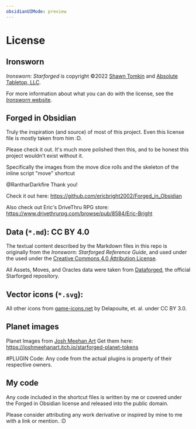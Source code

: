```yaml
---
obsidianUIMode: preview
---
```

# License

## Ironsworn

*Ironsworn: Starforged* is copyright ©2022 [Shawn Tomkin](https://www.ironswornrpg.com/) and [Absolute Tabletop, LLC](https://absolutetabletop.com/).

For more information about what you can do with the license, see the [*Ironsworn* website](https://www.ironswornrpg.com/licensing).

## Forged in Obsidian

Truly the inspiration (and source) of most of this project. Even this license file is mostly taken from him :D.

Please check it out.  It's much more polished then this, and to be honest this project wouldn't exist without it.

Specifically the images from the move dice rolls and the skeleton of the inline script "move" shortcut

@RantharDarkfire Thank you!

Check it out here:  https://github.com/ericbright2002/Forged_in_Obsidian

Also check out Eric's DriveThru RPG store: https://www.drivethrurpg.com/browse/pub/8584/Eric-Bright

## Data (`*.md`): CC BY 4.0

The textual content described by the Markdown files in this repo is originally from the *Ironsworn: Starforged Reference Guide*, and used under the used under the [Creative Commons 4.0 Attribution License](https://creativecommons.org/licenses/by/4.0/).

All Assets, Moves, and Oracles data were taken from [Dataforged](https://github.com/rsek/dataforged), the official Starforged repository. 

## Vector icons (`*.svg`):

All other icons from [game-icons.net](https://game-icons.net) by Delapouite, et. al. under CC BY 3.0.

## Planet images

Planet Images from [Josh Meehan Art](https://joshmeehanart.com/) 
Get them here: https://joshmeehanart.itch.io/starforged-planet-tokens

#PLUGIN Code:
Any code from the actual plugins is property of their respective owners. 

## My code

Any code included in the shortcut files is written by me or covered under the Forged in Obsidian license and released into the public domain.

Please consider attributing any work derivative or inspired by mine to me with a link or mention. :D

